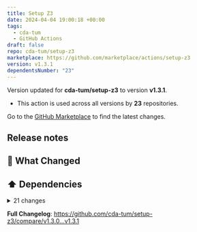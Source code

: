 ```yaml
---
title: Setup Z3
date: 2024-04-04 19:00:18 +00:00
tags:
  - cda-tum
  - GitHub Actions
draft: false
repo: cda-tum/setup-z3
marketplace: https://github.com/marketplace/actions/setup-z3
version: v1.3.1
dependentsNumber: "23"
---
```



Version updated for **cda-tum/setup-z3** to version **v1.3.1**.
- This action is used across all versions by **23** repositories.

Go to the [GitHub Marketplace](https://github.com/marketplace/actions/setup-z3) to find the latest changes.

## Release notes

## 👀 What Changed

## ⬆️ Dependencies

<details>
<summary>21 changes</summary>

- Build(deps): Bump undici from 6.6.2 to 6.11.1 @dependabot (#298)
- ⬆️🪝 update pre-commit hooks @pre-commit-ci (#297)
- Build(deps-dev): Bump the development-dependencies group with 3 updates @dependabot (#296)
- Build(deps-dev): Bump the development-dependencies group with 4 updates @dependabot (#295)
- Build(deps-dev): Bump the development-dependencies group with 3 updates @dependabot (#294)
- Build(deps): Bump the production-dependencies group with 2 updates @dependabot (#291)
- Build(deps-dev): Bump the development-dependencies group with 4 updates @dependabot (#293)
- Build(deps-dev): Bump the development-dependencies group with 4 updates @dependabot (#292)
- Build(deps-dev): Bump the development-dependencies group with 4 updates @dependabot (#290)
- Build(deps-dev): Bump the development-dependencies group with 4 updates @dependabot (#288)
- Build(deps): Bump undici from 6.0.1 to 6.6.2 @dependabot (#287)
- Build(deps): Bump the github-actions group with 1 update @dependabot (#286)
- Build(deps-dev): Bump the development-dependencies group with 3 updates @dependabot (#285)
- Build(deps-dev): Bump the development-dependencies group with 3 updates @dependabot (#284)
- Build(deps): Bump the github-actions group with 1 update @dependabot (#283)
- ⬆️🪝 update pre-commit hooks @pre-commit-ci (#282)
- Build(deps-dev): Bump the development-dependencies group with 4 updates @dependabot (#281)
- Build(deps): Bump the production-dependencies group with 1 update @dependabot (#279)
- Build(deps-dev): Bump the development-dependencies group with 3 updates @dependabot (#280)
- Build(deps-dev): Bump the development-dependencies group with 4 updates @dependabot (#278)
- Build(deps-dev): Bump the development-dependencies group with 4 updates @dependabot (#277)
</details>

**Full Changelog**: https://github.com/cda-tum/setup-z3/compare/v1.3.0...v1.3.1

